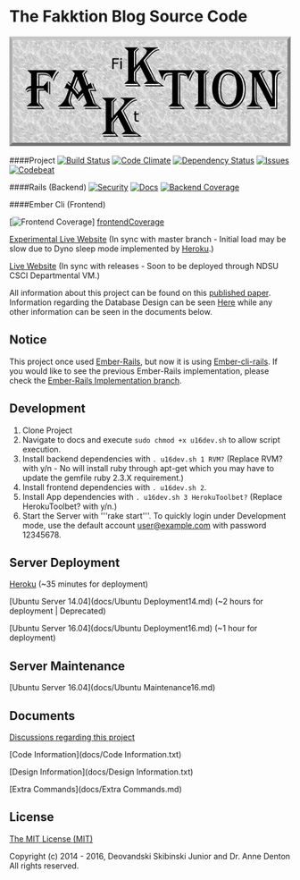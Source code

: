 # The Fakktion Blog Source Code

![](/FakktionLogo.png)

####Project
[![Build Status][travis-badge]][travis] [![Code Climate][codeClimate-badge]][codeClimate] [![Dependency Status][dependency-badge]][dependency] [![Issues][issues-badge]][issues] [![Codebeat][codebeat-badge]][codebeat]

####Rails (Backend)
[![Security][security-badge]][security] [![Docs][docs-badge]][docs] [![Backend Coverage][backendCoverage-badge]][backendCoverage]

####Ember Cli (Frontend)

[![Frontend Coverage][frontendCoverage-badge]] [frontendCoverage]
 
[Experimental Live Website](http://fakktion.herokuapp.com/) (In sync with master branch - Initial load may be slow due to Dyno sleep mode implemented by [Heroku](https://www.heroku.com/pricing).)

[Live Website]() (In sync with releases - Soon to be deployed through NDSU CSCI Departmental VM.)

All information about this project can be found on this [published paper](http://www.micsymposium.org/mics2015/ProceedingsMICS_2015/Skibinski_3C1_31.pdf). Information regarding the Database Design can be seen [Here](erd.pdf) while any other information can be seen in the documents below.

## Notice
This project once used [Ember-Rails](https://github.com/emberjs/ember-rails), but now it is using [Ember-cli-rails](https://github.com/rwz/ember-cli-rails). If you would like to see the previous Ember-Rails implementation, please check the [Ember-Rails Implementation branch](https://github.com/Deovandski/Fakktion/tree/Ember-Rails).

## Development

1. Clone Project
2. Navigate to docs and execute ```sudo chmod +x u16dev.sh``` to allow script execution.
3. Install backend dependencies with ```. u16dev.sh 1 RVM?``` (Replace RVM? with y/n - No will install ruby through apt-get which you may have to update the gemfile ruby 2.3.X requirement.)
4. Install frontend dependencies with  ```. u16dev.sh 2```.
5. Install App dependencies with  ```. u16dev.sh 3 HerokuToolbet?``` (Replace HerokuToolbet? with y/n.)
6. Start the Server with '''rake start'''. To quickly login under Development mode, use the default account user@example.com with password 12345678.

## Server Deployment

[Heroku](docs/heroku.md) (~35 minutes for deployment)

[Ubuntu Server 14.04](docs/Ubuntu Deployment14.md) (~2 hours for deployment | Deprecated)

[Ubuntu Server 16.04](docs/Ubuntu Deployment16.md) (~1 hour for deployment)

## Server Maintenance

[Ubuntu Server 16.04](docs/Ubuntu Maintenance16.md)

## Documents

[Discussions regarding this project](docs/Discussions.md)

[Code Information](docs/Code Information.txt)

[Design Information](docs/Design Information.txt)

[Extra Commands](docs/Extra Commands.md)

## License

[The MIT License (MIT)](docs/License.md)

Copyright (c) 2014 - 2016, Deovandski Skibinski Junior and Dr. Anne Denton
All rights reserved.

[travis]: https://travis-ci.org/Deovandski/Fakktion
[travis-badge]: https://travis-ci.org/Deovandski/Fakktion.svg?branch=master
[frontendCoverage]: https://codeclimate.com/github/Deovandski/Fakktion/coverage
[frontendCoverage-badge]: https://codeclimate.com/github/Deovandski/Fakktion/badges/coverage.svg
[backendCoverage]: https://coveralls.io/github/Deovandski/Fakktion?branch=master
[backendCoverage-badge]: https://coveralls.io/repos/github/Deovandski/Fakktion/badge.svg?branch=master
[codeClimate]: https://codeclimate.com/github/Deovandski/Fakktion
[codeClimate-badge]: https://codeclimate.com/github/Deovandski/Fakktion/badges/gpa.svg
[security]: https://hakiri.io/github/Deovandski/Fakktion/master
[security-badge]: https://hakiri.io/github/Deovandski/Fakktion/master.svg
[dependency]: https://gemnasium.com/Deovandski/Fakktion
[dependency-badge]: https://gemnasium.com/Deovandski/Fakktion.svg
[codebeat]: https://codebeat.co/projects/github-com-deovandski-fakktion
[codebeat-badge]: https://codebeat.co/badges/21ac6d47-4e3b-4b35-ae94-a5901fa8e334
[docs]: http://inch-ci.org/github/deovandski/fakktion/branch/master
[docs-badge]: https://inch-ci.org/github/deovandski/fakktion.svg?branch=master
[issues]: https://codeclimate.com/github/Deovandski/Fakktion
[issues-badge]: https://codeclimate.com/github/Deovandski/Fakktion/badges/issue_count.svg
